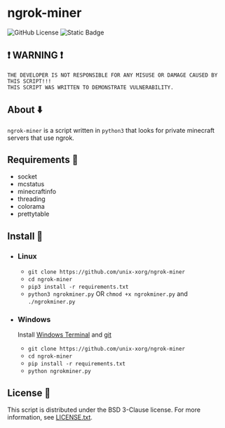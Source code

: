 # ngrok-miner

![GitHub License](https://img.shields.io/github/license/unix-xorg/ngrok-miner)
![Static Badge](https://img.shields.io/badge/python-3.8+-blue?color=blue)
## :heavy_exclamation_mark: WARNING :heavy_exclamation_mark:

```
THE DEVELOPER IS NOT RESPONSIBLE FOR ANY MISUSE OR DAMAGE CAUSED BY THIS SCRIPT!!!
THIS SCRIPT WAS WRITTEN TO DEMONSTRATE VULNERABILITY.
```
## About :arrow_down:


`ngrok-miner` is a script written in `python3` that looks for private minecraft servers that use ngrok.


## Requirements :memo:
+ socket
+ mcstatus
+ minecraftinfo
+ threading
+ colorama
+ prettytable

## Install :wrench:

+ ### Linux
    - `git clone https://github.com/unix-xorg/ngrok-miner`
    - `cd ngrok-miner`
    - `pip3 install -r requirements.txt`
    - `python3 ngrokminer.py` OR `chmod +x ngrokminer.py` and `./ngrokminer.py`

+ ### Windows
    Install [Windows Terminal](https://learn.microsoft.com/en-us/windows/terminal/install) and [git](https://git-scm.com/download/win)

    - `git clone https://github.com/unix-xorg/ngrok-miner`
    - `cd ngrok-miner`
    - `pip install -r requirements.txt`
    - `python ngrokminer.py`

## License :page_with_curl:
This script is distributed under the BSD 3-Clause license. For more information, see [LICENSE.txt](https://github.com/unix-xorg/ngrok-miner/blob/main/LICENSE).
